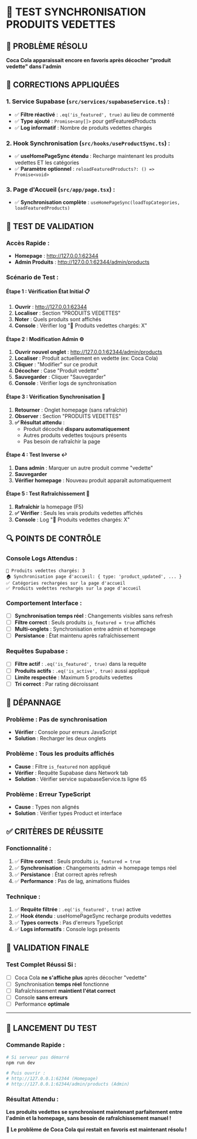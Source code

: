 # 🧪 TEST SYNCHRONISATION PRODUITS VEDETTES

## 🎯 **PROBLÈME RÉSOLU**
**Coca Cola apparaissait encore en favoris après décocher "produit vedette" dans l'admin**

## 🔧 **CORRECTIONS APPLIQUÉES**

### 1. **Service Supabase** (`src/services/supabaseService.ts`) :
- ✅ **Filtre réactivé** : `.eq('is_featured', true)` au lieu de commenté
- ✅ **Type ajouté** : `Promise<any[]>` pour getFeaturedProducts
- ✅ **Log informatif** : Nombre de produits vedettes chargés

### 2. **Hook Synchronisation** (`src/hooks/useProductSync.ts`) :
- ✅ **useHomePageSync étendu** : Recharge maintenant les produits vedettes ET les catégories
- ✅ **Paramètre optionnel** : `reloadFeaturedProducts?: () => Promise<void>`

### 3. **Page d'Accueil** (`src/app/page.tsx`) :
- ✅ **Synchronisation complète** : `useHomePageSync(loadTopCategories, loadFeaturedProducts)`

## 🚀 **TEST DE VALIDATION**

### **Accès Rapide :**
- **Homepage** : http://127.0.0.1:62344
- **Admin Produits** : http://127.0.0.1:62344/admin/products

### **Scénario de Test :**

#### **Étape 1 : Vérification État Initial** 📋
1. **Ouvrir** : http://127.0.0.1:62344
2. **Localiser** : Section "PRODUITS VEDETTES"
3. **Noter** : Quels produits sont affichés
4. **Console** : Vérifier log "🌟 Produits vedettes chargés: X"

#### **Étape 2 : Modification Admin** ⚙️
1. **Ouvrir nouvel onglet** : http://127.0.0.1:62344/admin/products
2. **Localiser** : Produit actuellement en vedette (ex: Coca Cola)
3. **Cliquer** : "Modifier" sur ce produit
4. **Décocher** : Case "Produit vedette"
5. **Sauvegarder** : Cliquer "Sauvegarder"
6. **Console** : Vérifier logs de synchronisation

#### **Étape 3 : Vérification Synchronisation** 🔄
1. **Retourner** : Onglet homepage (sans rafraîchir)
2. **Observer** : Section "PRODUITS VEDETTES"
3. **✅ Résultat attendu** : 
   - Produit décoché **disparu automatiquement**
   - Autres produits vedettes toujours présents
   - Pas besoin de rafraîchir la page

#### **Étape 4 : Test Inverse** ↩️
1. **Dans admin** : Marquer un autre produit comme "vedette"
2. **Sauvegarder**
3. **Vérifier homepage** : Nouveau produit apparaît automatiquement

#### **Étape 5 : Test Rafraîchissement** 🔄
1. **Rafraîchir** la homepage (F5)
2. **✅ Vérifier** : Seuls les vrais produits vedettes affichés
3. **Console** : Log "🌟 Produits vedettes chargés: X"

## 🔍 **POINTS DE CONTRÔLE**

### **Console Logs Attendus :**
```
🌟 Produits vedettes chargés: 3
🏠 Synchronisation page d'accueil: { type: 'product_updated', ... }
✅ Catégories rechargées sur la page d'accueil
✅ Produits vedettes rechargés sur la page d'accueil
```

### **Comportement Interface :**
- [ ] **Synchronisation temps réel** : Changements visibles sans refresh
- [ ] **Filtre correct** : Seuls produits `is_featured = true` affichés
- [ ] **Multi-onglets** : Synchronisation entre admin et homepage
- [ ] **Persistance** : État maintenu après rafraîchissement

### **Requêtes Supabase :**
- [ ] **Filtre actif** : `.eq('is_featured', true)` dans la requête
- [ ] **Produits actifs** : `.eq('is_active', true)` aussi appliqué
- [ ] **Limite respectée** : Maximum 5 produits vedettes
- [ ] **Tri correct** : Par rating décroissant

## 🐛 **DÉPANNAGE**

### **Problème : Pas de synchronisation**
- **Vérifier** : Console pour erreurs JavaScript
- **Solution** : Recharger les deux onglets

### **Problème : Tous les produits affichés**
- **Cause** : Filtre `is_featured` non appliqué
- **Vérifier** : Requête Supabase dans Network tab
- **Solution** : Vérifier service supabaseService.ts ligne 65

### **Problème : Erreur TypeScript**
- **Cause** : Types non alignés
- **Solution** : Vérifier types Product et interface

## ✅ **CRITÈRES DE RÉUSSITE**

### **Fonctionnalité :**
1. ✅ **Filtre correct** : Seuls produits `is_featured = true`
2. ✅ **Synchronisation** : Changements admin → homepage temps réel
3. ✅ **Persistance** : État correct après refresh
4. ✅ **Performance** : Pas de lag, animations fluides

### **Technique :**
1. ✅ **Requête filtrée** : `.eq('is_featured', true)` active
2. ✅ **Hook étendu** : useHomePageSync recharge produits vedettes
3. ✅ **Types corrects** : Pas d'erreurs TypeScript
4. ✅ **Logs informatifs** : Console logs présents

## 🎉 **VALIDATION FINALE**

### **Test Complet Réussi Si :**
- [ ] Coca Cola **ne s'affiche plus** après décocher "vedette"
- [ ] Synchronisation **temps réel** fonctionne
- [ ] Rafraîchissement **maintient l'état correct**
- [ ] Console **sans erreurs**
- [ ] Performance **optimale**

---

## 🚀 **LANCEMENT DU TEST**

### **Commande Rapide :**
```bash
# Si serveur pas démarré
npm run dev

# Puis ouvrir :
# http://127.0.0.1:62344 (Homepage)
# http://127.0.0.1:62344/admin/products (Admin)
```

### **Résultat Attendu :**
**Les produits vedettes se synchronisent maintenant parfaitement entre l'admin et la homepage, sans besoin de rafraîchissement manuel !**

**🎊 Le problème de Coca Cola qui restait en favoris est maintenant résolu !**
